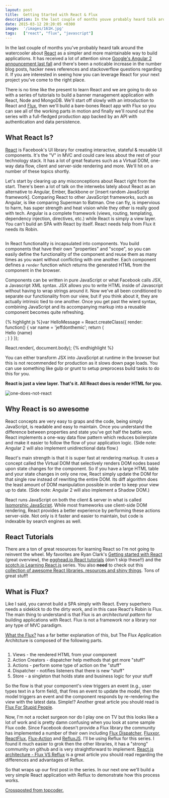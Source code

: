 ```yaml
---
layout: post
title:  Getting Started with React & Flux
description: In the last couple of months youve probably heard talk around the watercooler about React  as a simpler and more maintainable way to build applications. It has received a lot of attention since  Googles Angular 2 announcement last fall  and theres been a noticable increase in the number blog posts, hacker news references and stackoverflow questions regarding it. If you are interested in seeing how you can leverage React for your next project youve come to the right place. There is no time like t
date: 2015-03-12 20:20:05 +0300
image:  '/images/161H.jpg'
tags:   ["react", "flux", "javascript"]
---
```

<p>In the last couple of months you've probably heard talk around the watercooler about <a href="http://facebook.github.io/react/">React</a> as a simpler and more maintainable way to build applications. It has received a lot of attention since <a href="http://jaxenter.com/angular-2-0-112094.html">Google's Angular 2 announcement last fall</a> and there's been a noticable increase in the number blog posts, hacker news references and stackoverflow questions regarding it. If you are interested in seeing how you can leverage React for your next project you've come to the right place.</p>
<p>There is no time like the present to learn React and we are going to do so with a series of tutorials to build a banner management application with React, Node and MongoDB. We'll start off slowly with an introduction to React and <a href="http://facebook.github.io/flux/docs/overview.html">Flux</a>, then we'll build a bare-bones React app with Flux so you can see all of the working parts in motion and finally we'll round out the series with a full-fledged production app backed by an API with authentication and data persistence.</p>
<h2 id="whatreactis">What React Is?</h2>
<p><a href="http://facebook.github.io/react/">React</a> is Facebook's UI library for creating interactive, stateful & reusable UI components. It's the "V" in MVC and could care less about the rest of your technology stack. It has a lot of great features such as a Virtual DOM, one-way data flow, client and server-side rendering and more. We'll hit on a number of these topics shortly.</p>
<p>Let's start by clearing up any misconceptions about React right from the start. There's been a lot of talk on the interwebs lately about React as an alternative to Angular, Ember, Backbone or [insert random JavaScript framework]. Comparing React to other JavaScript frameworks, such as Angular, is like comparing Superman to Batman. One can fly, is impervious to harm, has super strength and heat vision while they other is really good with tech. Angular is a complete framework (views, routing, templating, dependency injection, directives, etc.) while React is simply a view layer. You can't build an SPA with React by itself. React needs help from Flux it needs its Robin.</p>
<p><img src="http://4.bp.blogspot.com/_NLdfbB4o7jA/TLuvsQOrPuI/AAAAAAAAABs/sFOo6ms1vpg/s1600/batman-robin-dogs.png" alt="" ></p>
<p>In React functionality is incapsulated into components. You build components that have their own "properties" and "scope", so you can easily define the functionality of the component and reuse them as many times as you want without conflicting with one another. Each component defines a <code>render</code> function which returns the generated HTML from the component in the browser.</p>
<p>Components can be written in pure JavaScript or what Facebook calls JSX, a Javascript XML syntax. JSX allows you to write HTML inside of Javascript without having to wrap strings around it. Now we've all been conditioned to separate our functionality from our view, but if you think about it, they are actually intrinsic tied to one another. Once you get past the wierd syntax, combining JavaScript and its accompanying markup into a reusable component becomes quite refreshing.</p>
{% highlight js %}var HelloMessage = React.createClass({
 render: function() {
  var name = 'jeffdonthemic';
  return (
 <div>Hello {name}</div>;
  )
 }
});

React.render(<HelloMessage/>, document.body);
{% endhighlight %}
<p>You can either transform JSX into JavaScript at runtime in the browser but this is not recommended for production as it slows down page loads. You can use something like gulp or grunt to setup preprocess build tasks to do this for you.</p>
<p><strong>React is just a view layer. That's it. All React does is render HTML for you.</strong></p>
<p><img src="https://www.topcoder.com/wp-content/uploads/2015/03/one-does-not-react.jpg" alt="one-does-not-react" ></p>
<h2 id="whyreactissoawesome">Why React is so awesome</h2>
<p>React concepts are very easy to graps and the code, being simply JavaScript, is readable and easy to maintain. Once you understand the difference between properties and state you've got half the battle won. React implements a one-way data flow pattern which reduces boilerplate and make it easier to follow the flow of your application logic. (Side note: Angular 2 will also implement unidirectional data flow.)</p>
<p>React's main strength is that it is super fast at rendering markup. It uses a concept called the Virtual DOM that selectively renders DOM nodes based upon state changes for the component. So if you have a large HTML table and your state changes in only one row, React simply update the DOM for that single row instead of rewriting the entire DOM. Its diff algorithm does the least amount of DOM manipulation possible in order to keep your view up to date. (Side note: Angular 2 will also implement a Shadow DOM.)</p>
<p>React runs JavaScript on both the client & server in what is called <a href="http://berzniz.com/post/99158163051/isomorphic-javascript-angular-js-is-not-the">Isomorphic JavaScript</a>. While most frameworks use client-side DOM rendering, React provides a better experience by performing these actions server-side. Not only is it faster and easier to maintain, but code is indexable by search engines as well.</p>
<h2 id="reacttutorials">React Tutorials</h2>
<p>There are a ton of great resources for learning React so I'm not going to reinvent the wheel. My favorites are Ryan Clark's <a href="http://ryanclark.me/getting-started-with-react/">Getting started with React</a> (great overview), the <a href="https://egghead.io/technologies/react?order=ASC">egghead.io React tutorials</a> (don't skip these!!) and the <a href="https://scotch.io/tutorials/learning-react-getting-started-and-concepts">scotch.io Learning React.js</a> series. You also <strong>need</strong> to check out this <a href="https://github.com/enaqx/awesome-react#flux-tutorials">collection of awesome React libraries, resources and shiny things</a>. Tons of great stuff!</p>
<h2 id="whatisflux">What is Flux?</h2>
<p>Like I said, you cannot build a SPA simply with React. Every superhero needs a sidekick to do the dirty work, and in this case React's Robin is Flux. The main thing to understand is that Flux is an <em>architectural pattern</em> for building applications with React. Flux is not a framework nor a library nor any type of MVC paradigm.</p>
<p><a href="http://jonathancreamer.com/what-the-flux/">What the Flux?</a> has a far better explanation of this, but The Flux Application Architcture is composed of the following parts.</p>
<p><img src="http://blog.krawaller.se/img/flux-diagram.png" alt="" ></p>
<ol>
<li>Views - the rendered HTML from your component</li>
<li>Action Creators - dispatcher help methods that get more "stuff"</li>
<li>Actions - perform some type of action on the "stuff"</li>
<li>Dispatcher - notifies listeners that there is new "stuff"</li>
<li>Store - a singleton that holds state and business logic for your stuff</li>
</ol>
<p>So the flow is that your component's view triggers an event (e.g., user types text in a form field), that fires an event to update the model, then the model triggers an event and the component responds by re-rendering the view with the latest data. Simple!? Another great article you should read is <a href="http://blog.andrewray.me/flux-for-stupid-people/">Flux For Stupid People</a>.</p>
<p>Now, I'm not a rocket surgeon nor do I play one on TV but this looks like a lot of work and is pretty damn confusing when you look at some sample Flux code. Since Facebook doesn't provide a Flux library the community has implemented a number of their own including <a href="https://github.com/compose-ui/flux-dispatcher">Flux Dispatcher</a>, <a href="https://github.com/BinaryMuse/fluxxor">Fluxxor</a>, <a href="https://github.com/kjda/ReactFlux">ReactFlux</a>, <a href="https://www.npmjs.com/package/flux-action">Flux-Action</a> and <a href="https://github.com/spoike/refluxjs">RefluxJS</a>. I'll be using Reflux for this series. I found it much easier to grok then the other libraries, it has a "strong" community on github and is very straightforward to implement. <a href="http://blog.krawaller.se/posts/react-js-architecture-flux-vs-reflux/">React.js architecture - Flux VS Reflux</a> is a great article you should read regarding the differences and advantages of Reflux.</p>
<p>So that wraps up our first post in the series. In our next one we'll build a very simple React application with Reflux to demonstrate how this process works.</p>
<p><a href="https://www.topcoder.com/blog/building-with-react-flux-getting-started/">Crossposted from topcoder.</a></p>

